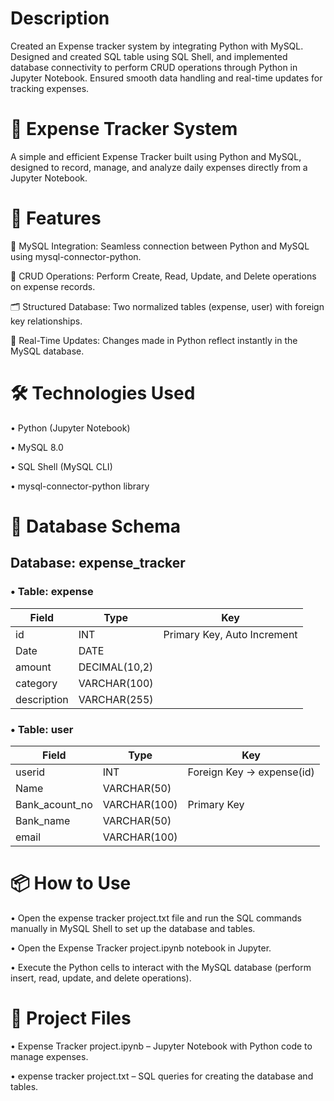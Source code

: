 # Description
Created an Expense tracker system by integrating Python with MySQL. Designed and created SQL table using SQL Shell, and implemented database connectivity to perform CRUD operations through Python in Jupyter Notebook. Ensured smooth data handling and real-time updates for tracking expenses.

# 🧾 Expense Tracker System
A simple and efficient Expense Tracker built using Python and MySQL, designed to record, manage, and analyze daily expenses directly from a Jupyter Notebook.

# 🚀 Features
📌 MySQL Integration: Seamless connection between Python and MySQL using mysql-connector-python.

🧮 CRUD Operations: Perform Create, Read, Update, and Delete operations on expense records.

🗂️ Structured Database: Two normalized tables (expense, user) with foreign key relationships.

🔄 Real-Time Updates: Changes made in Python reflect instantly in the MySQL database.

# 🛠️ Technologies Used
•	Python (Jupyter Notebook)

•	MySQL 8.0

•	SQL Shell (MySQL CLI)

•	mysql-connector-python library


# 🧱 Database Schema
## Database: expense_tracker

### •	Table: expense
| Field       | Type          | Key         |
|-------------|---------------|-------------|
| id          | INT           | Primary Key, Auto Increment |
| Date        | DATE          |             |
| amount      | DECIMAL(10,2) |             |
| category    | VARCHAR(100)  |             |
| description | VARCHAR(255)  |             |

### •	Table: user

| Field           | Type           | Key                |
|-----------------|----------------|--------------------|
| userid          | INT            | Foreign Key → expense(id) |
| Name            | VARCHAR(50)    |                    |
| Bank_acount_no  | VARCHAR(100)   | Primary Key        |
| Bank_name       | VARCHAR(50)    |                    |
| email           | VARCHAR(100)   |                    |

# 📦 How to Use
•	Open the expense tracker project.txt file and run the SQL commands manually in MySQL Shell to set up the database and tables.

•	Open the Expense Tracker project.ipynb notebook in Jupyter.

•	Execute the Python cells to interact with the MySQL database (perform insert, read, update, and delete operations).


# 📁 Project Files
•	Expense Tracker project.ipynb – Jupyter Notebook with Python code to manage expenses.

•	expense tracker project.txt – SQL queries for creating the database and tables.
